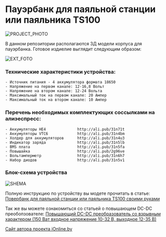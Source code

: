 # Пауэрбанк для паяльной станции или паяльника TS100
![PROJECT_PHOTO](https://www.ionline.by/promo/logo/git-logo.png)

В данном репозитории располагаются 3Д модели корпуса для пауэрбанка.
Готовое издиелие выглядит следующим образом:

![EXT_FOTO](https://static.ionline.by/2019/01/IMG_3824.jpg)

### Технические характеристики устройства:

	- Источник питания - 4 аккумулятора формата 18650
	- Напряжение на первом канале: 12-16,8 Вольт
	- Напряжение на втором канале: 12-24 Вольта
	- Максимальный ток на первом канале: 20 Ампер
	- Максимальный ток на втором канале: 10 Ампер

### Перечень необходимых комплектующих соссылками на алиэеспресс:

	- Аккумуляторы HE4				http://ali.pub/31n71t
	- Аккумуляторы VTC6				http://ali.pub/31n4bm
	- Холдер для аккумуляторов		http://ali.pub/31n4u3
	- Индикатор заряда 				http://ali.pub/31n5lb
	- BMS плата						http://ali.pub/31n5fa
	- Повышайка						http://ali.pub/2g96ve
	- Вольтамперметр				http://ali.pub/31n6h7
	- Набор диодов					http://ali.pub/31n5v1

### Блок-схема устройства

![SHEMA](https://static.ionline.by/2019/01/SHEMA.png)

Полную инструкцию по устройству вы модете прочитать в статье: [Повербанк для паяльной станции или паяльника TS100 своими руками](https://www.ionline.by/diy/samodelki/poverbank-dlya-payalnoj-stancii-ili-payalnika-ts100-svoimi-rukami-19-01-2019/)

Так же вы можете ознакомиться со статьей о повышающем DC-DC преобопзователе: [Повышающий DC-DC преобразователь со взрывным характером (150 Ват входное напряжение 10-32 В, выходное 12-35 В)](https://www.ionline.by/tovary-i-pokupki-v-internete/moduli/dc-dc-preobrazovateli/povyshayushhij-dc-dc-preobrazovatel-so-vzryvnym-xarakterom-150-vat-vxodnoe-napryazhenie-10-32-v-vyxodnoe-12-35-v-19-04-2018/)

[Сайт автора проекта iOnline.by](https://www.ionline.by/)